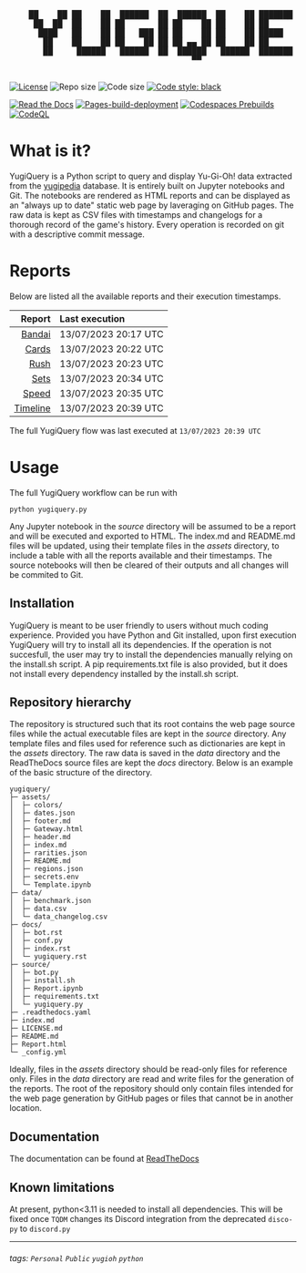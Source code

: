 <div align='center'>
    <pre>
        <br>
    ██    ██ ██    ██  ██████  ██  ██████  ██    ██ ███████ ██████  ██    ██ 
     ██  ██  ██    ██ ██       ██ ██    ██ ██    ██ ██      ██   ██  ██  ██  
      ████   ██    ██ ██   ███ ██ ██    ██ ██    ██ █████   ██████    ████   
       ██    ██    ██ ██    ██ ██ ██ ▄▄ ██ ██    ██ ██      ██   ██    ██    
       ██     ██████   ██████  ██  ██████   ██████  ███████ ██   ██    ██    
                                      ▀▀                                     
    </pre>
</div>

[![License](https://img.shields.io/github/license/guigoruiz1/yugiquery)](https://github.com/guigoruiz1/yugiquery/blob/main/LICENSE.md)
![Repo size](https://img.shields.io/github/repo-size/guigoruiz1/yugiquery)
![Code size](https://img.shields.io/github/languages/code-size/guigoruiz1/yugiquery)
[![Code style: black](https://img.shields.io/badge/code%20style-black-000000.svg)](https://github.com/psf/black)

[![Read the Docs](https://img.shields.io/readthedocs/yugiquery/latest)](https://yugiquery.readthedocs.io/en/latest/)
[![Pages-build-deployment](https://github.com/guigoruiz1/yugiquery/actions/workflows/pages/pages-build-deployment/badge.svg)](https://github.com/guigoruiz1/yugiquery/actions/workflows/pages/pages-build-deployment)
[![Codespaces Prebuilds](https://github.com/guigoruiz1/yugiquery/actions/workflows/codespaces/create_codespaces_prebuilds/badge.svg)](https://github.com/guigoruiz1/yugiquery/actions/workflows/codespaces/create_codespaces_prebuilds)
[![CodeQL](https://github.com/guigoruiz1/yugiquery/actions/workflows/github-code-scanning/codeql/badge.svg)](https://github.com/guigoruiz1/yugiquery/actions/workflows/github-code-scanning/codeql)
<!-- [![hackmd-github-sync-badge](https://hackmd.io/VkEfdO3nRyuIZedC4FRPZA/badge)](https://hackmd.io/VkEfdO3nRyuIZedC4FRPZA) -->

# What is it?

YugiQuery is a Python script to query and display Yu-Gi-Oh! data extracted from the [yugipedia](http://yugipedia.com) database. It is entirely built on Jupyter notebooks and Git. The notebooks are rendered as HTML reports and can be displayed as an "always up to date" static web page by laveraging on GitHub pages. The raw data is kept as CSV files with timestamps and changelogs for a thorough record of the game's history. Every operation is recorded on git with a descriptive commit message. 

# Reports

Below are listed all the available reports and their execution timestamps. 

|                    Report | Last execution       |
| -------------------------:|:-------------------- |
| [Bandai](Bandai.html) | 13/07/2023 20:17 UTC |
| [Cards](Cards.html) | 13/07/2023 20:22 UTC |
| [Rush](Rush.html) | 13/07/2023 20:23 UTC |
| [Sets](Sets.html) | 13/07/2023 20:34 UTC |
| [Speed](Speed.html) | 13/07/2023 20:35 UTC |
| [Timeline](Timeline.html) | 13/07/2023 20:39 UTC |


The full YugiQuery flow was last executed at `13/07/2023 20:39 UTC`

# Usage

The full YugiQuery workflow can be run with 

```
python yugiquery.py
```

Any Jupyter notebook in the *source* directory will be assumed to be a report and will be executed and exported to HTML. The index.md and README.md files will be updated, using their template files in the *assets* directory, to include a table with all the reports available and their timestamps. The source notebooks will then be cleared of their outputs and all changes will be commited to Git.

## Installation

YugiQuery is meant to be user friendly to users without much coding experience. Provided you have Python and Git installed, upon first execution YugiQuery will try to install all its dependencies. If the operation is not succesfull, the user may try to install the dependencies manually relying on the install.sh script. A pip requirements.txt file is also provided, but it does not install every dependency installed by the install.sh script.

## Repository hierarchy

The repository is structured such that its root contains the web page source files while the actual executable files are kept in the *source* directory. Any template files and files used for reference such as dictionaries are kept in the *assets* directory. The raw data is saved in the *data* directory and the ReadTheDocs source files are kept the *docs* directory. Below is an example of the basic structure of the directory.

```
yugiquery/
├─ assets/
│  ├─ colors/
│  ├─ dates.json
│  ├─ footer.md
│  ├─ Gateway.html
│  ├─ header.md
│  ├─ index.md
│  ├─ rarities.json
│  ├─ README.md
│  ├─ regions.json
│  ├─ secrets.env
│  └─ Template.ipynb
├─ data/
│  ├─ benchmark.json
│  ├─ data.csv
│  └─ data_changelog.csv
├─ docs/
│  ├─ bot.rst
│  ├─ conf.py
│  ├─ index.rst
│  └─ yugiquery.rst
├─ source/
│  ├─ bot.py
│  ├─ install.sh
│  ├─ Report.ipynb
│  ├─ requirements.txt
│  └─ yugiquery.py
├─ .readthedocs.yaml
├─ index.md
├─ LICENSE.md
├─ README.md
├─ Report.html
└─ _config.yml
```

Ideally, files in the *assets* directory should be read-only files for reference only. Files in the *data* directory are read and write files for the generation of the reports. The root of the repository should only contain files intended for the web page generation by GitHub pages or files that cannot be in another location.

## Documentation

The documentation can be found at [ReadTheDocs](https://yugiquery.readthedocs.io/en/latest/)

## Known limitations

At present, python<3.11 is needed to install all dependencies. This will be fixed once `TQDM` changes its Discord integration from the deprecated `disco-py` to `discord.py`

---

###### tags: `Personal` `Public` `yugioh` `python`
